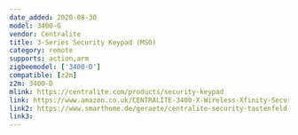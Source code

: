 ```yaml
---
date_added: 2020-08-30
model: 3400-G
vendor: Centralite
title: 3-Series Security Keypad (MSO)
category: remote
supports: action,arm
zigbeemodel: ['3400-D']
compatible: [z2m]
z2m: 3400-D
mlink: https://centralite.com/products/security-keypad
link: https://www.amazon.co.uk/CENTRALITE-3400-X-Wireless-Xfinity-Security/dp/B019AV09DW
link2: https://www.smarthome.de/geraete/centralite-security-tastenfeld-weiss
link3: 
---
```

